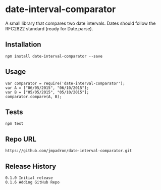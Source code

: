 date-interval-comparator
========================

A small library that compares two date intervals. Dates should follow the RFC2822 standard (ready for Date.parse).

## Installation

	npm install date-interval-comparator --save

## Usage

	var comparator = require('date-interval-comparator');
	var A = ["06/05/2015", "06/10/2015"];
	var B = ["05/05/2015", "05/10/2015"];
	comparator.compare(A, B);

## Tests

	npm test

## Repo URL
	
	https://github.com/jmpadron/date-interval-comparator.git	

## Release History

  	0.1.0 Initial release
  	0.1.6 Adding GitHub Repo